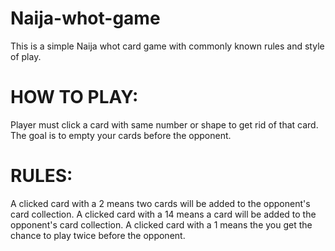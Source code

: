 # Naija-whot-game
This is a simple Naija whot card game with commonly known rules and style of play.

# HOW TO PLAY:
Player must click a card with same number or shape to get rid of that card.
The goal is to empty your cards before the opponent.

# RULES:
A clicked card with a 2 means two cards will be added to the opponent's card collection.
A clicked card with a 14 means a card will be added to the opponent's card collection.
A clicked card with a 1 means the you get the chance to play twice before the opponent.
